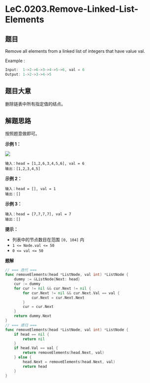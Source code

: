 # LeC.0203.Remove-Linked-List-Elements

## 题目

Remove all elements from a linked list of integers that have value val.

Example :

```c
Input:  1->2->6->3->4->5->6, val = 6
Output: 1->2->3->4->5
```

## 题目大意

删除链表中所有指定值的结点。

## 解题思路

按照题意做即可。

**示例 1：**

![](https://assets.leetcode.com/uploads/2021/03/06/removelinked-list.jpg)

```
输入：head = [1,2,6,3,4,5,6], val = 6
输出：[1,2,3,4,5]
```

**示例 2：**

```
输入：head = [], val = 1
输出：[]
```

**示例 3：**

```
输入：head = [7,7,7,7], val = 7
输出：[]
```

**提示：**

- 列表中的节点数目在范围 `[0, 104]` 内
- `1 <= Node.val <= 50`
- `0 <= val <= 50`

**题解**

```go
// === 迭代 ===
func removeElements(head *ListNode, val int) *ListNode {
    dummy := &ListNode{Next: head}
    cur := dummy
    for cur != nil && cur.Next != nil {
        for cur.Next != nil && cur.Next.Val == val {
            cur.Next = cur.Next.Next
        }
        cur = cur.Next
    }
    return dummy.Next
}
// === 递归 ===
func removeElements(head *ListNode, val int) *ListNode {
    if head == nil {
        return nil
    }
    if head.Val == val {
        return removeElements(head.Next, val)
    } else {
        head.Next = removeElements(head.Next, val)
        return head
    }
}
```
